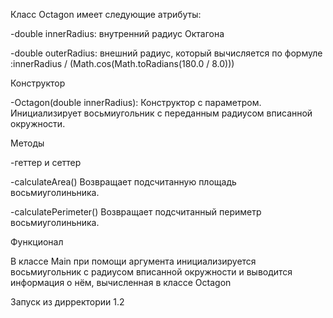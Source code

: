 Класс Octagon имеет следующие атрибуты:

-double innerRadius: внутренний радиус Октагона

-double outerRadius: внешний радиус, который вычисляется по формуле :innerRadius / (Math.cos(Math.toRadians(180.0 / 8.0))) 


Конструктор

-Octagon(double innerRadius): Конструктор с параметром. Инициализирует восьмиугольник с переданным радиусом вписанной окружности.

Методы

-геттер и сеттер

-calculateArea() Возвращает подсчитанную площадь восьмиуголиньника.

-calculatePerimeter() Возвращает подсчитанный периметр восьмиуголиньника.


Функционал

В классе Main при помощи аргумента инициализируется восьмиугольник с радиусом вписанной окружности и выводится информация о нём, вычисленная в классе Octagon


Запуск из дирректории 1.2
